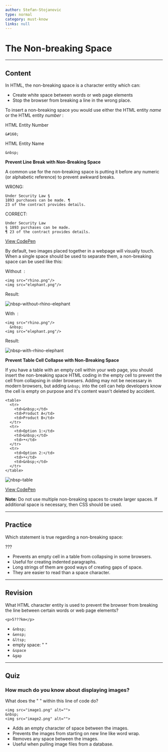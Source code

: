 ```yaml
---
author: Stefan-Stojanovic
type: normal
category: must-know
links: null
---
```


# The Non-breaking Space


---

## Content

In HTML, the non-breaking space is a character entity which can:

- Create white space between words or web page elements
- Stop the browser from breaking a line in the wrong place.

To insert a non-breaking space you would use either the HTML entity *name* or the HTML entity *number* :

HTML Entity Number

```plain-text
&#160;
```

HTML Entity Name

```plain-text
&nbsp;
```

**Prevent Line Break with Non-Breaking Space**

A common use for the non-breaking space is putting it before any numeric (or alphabetic reference) to prevent awkward breaks.

WRONG:

```plain-text
Under Security Law §
1893 purchases can be made. ¶
23 of the contract provides details.
```

CORRECT:

```plain-text
Under Security Law
§ 1893 purchases can be made.
¶ 23 of the contract provides details.
```

[View CodePen](https://codepen.io/enkidevs/pen/YjNpVa)

By default, two images placed together in a webpage will visually touch. When a single space should be used to separate them, a non-breaking space can be used like this:

Without  :

```plain-text
<img src="rhino.png"/>
<img src="elephant.png"/>
```

Result:

![nbsp-without-rhino-elephant](https://img.enkipro.com/457a1d9fabeb7df7ed59a0167ec59995.png)

With  :

```plain-text
<img src="rhino.png"/>
  &nbsp;
<img src="elephant.png"/>
```

Result:

![nbsp-with-rhino-elephant](https://img.enkipro.com/c78795050155a41abda13e362b5ef48f.png)

**Prevent Table Cell Collapse with Non-Breaking Space**

If you have a table with an empty cell within your web page, you should insert the non-breaking space HTML coding in the empty cell to prevent the cell from collapsing in older browsers. Adding may not be necessary in modern browsers, but adding `&nbsp;` into the cell can help developers know the cell is empty on purpose and it's content wasn't deleted by accident.

```plain-text
<table>
  <tr>
    <td>&nbsp;</td>
    <td>Product A</td>
    <td>Product B</td>
  </tr>
  <tr>
    <td>Option 1:</td>
    <td>&nbsp;</td>
    <td>•</td>
  </tr>
  <tr>
    <td>Option 2:</td>
    <td>•</td>
    <td>&nbsp;</td>
  </tr>
</table>
```

![nbsp-table](https://img.enkipro.com/da73d862a6c923bf657154b55e8c0fec.png)

[View CodePen](https://codepen.io/enkidevs/pen/PBpLqV)

**Note:** Do not use multiple non-breaking spaces to create larger spaces. If additional space is necessary, then CSS should be used.


---

## Practice

Which statement is true regarding a non-breaking space:

???

- Prevents an empty cell in a table from collapsing in some browsers.
- Useful for creating indented paragraphs.
- Long strings of them are good ways of creating gaps of space.
- They are easier to read than a space character.


---

## Revision

What HTML character entity is used to prevent the browser from breaking the line between certain words or web page elements?

`<p>5???km</p>`

- `&nbsp;`
- `&ensp;`
- `&ltsp;`
- empty space: " "
- `&space`
- `&gap`


---

## Quiz

### How much do you know about displaying images?


What does the " " within this line of code do?

```plain-text
<img src="image1.png" alt="">
&nbsp;
<img src="image2.png" alt="">
```

- Adds an empty character of space between the images.
- Prevents the images from starting on new line like word wrap.
- Removes any space between the images.
- Useful when pulling image files from a database.
 
